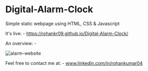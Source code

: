 # Digital-Alarm-Clock
Simple static webpage using HTML, CSS &amp; Javascript

It's live: - https://rohankr09.github.io/Digital-Alarm-Clock/

An overview: -

![alarm-website](https://github.com/rohankr09/Digital-Alarm-Clock/assets/112258054/afaad058-ae27-4cbf-914d-b6929c719d1c)

Feel free to contact me at: - www.linkedin.com/in/rohankumar04
